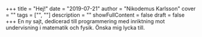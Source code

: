 +++
title = "Hej!"
date = "2019-07-21"
author = "Nikodemus Karlsson"
cover = ""
tags = ["", ""]
description = ""
showFullContent = false
draft = false
+++
En ny sajt, dedicerad till programmering med inriktning mot undervisning i matematik och fysik.
Önska mig lycka till.
